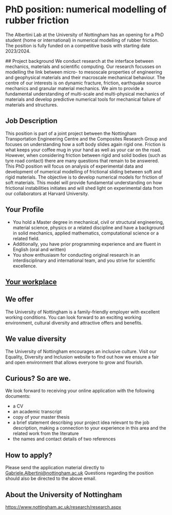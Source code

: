 # PhD position: numerical modelling of rubber friction

The Albertini Lab at the University of Nottingham has an opening for a PhD student (home or international) in numerical modelling of rubber friction. The position is fully funded on a competitive basis with starting date 2023/2024.

## Project background
We conduct research at the interface between mechanics, materials and scientific computing. Our research focusses on modelling the link between micro- to mesoscale properties of engineering and geophysical materials and their macroscale mechanical behaviour. The centre of our interests is on dynamic fracture, friction, earthquake source mechanics and granular material mechanics. We aim to provide a fundamental understanding of multi-scale and multi-physical mechanics of materials and develop predictive numerical tools for mechanical failure of materials and structures.

## Job Description
This position is part of a joint project between the Nottingham Transportation Engineering Centre and the Composites Research Group and focuses on understanding how a soft body slides again rigid one. Friction is what keeps your coffee mug in your hand as well as your car on the road. However, when considering friction between rigid and solid bodies (such as tyre road contact) there are many questions that remain to be answered. This PhD position will focus on analysis of experimental data and development of numerical modelling of frictional sliding between soft and rigid materials. The objective is to develop numerical models for friction of soft materials. This model will provide fundamental understanding on how frictional instabilities initiates and will shed light on experimental data from our collaborators at Harvard University.

## Your Profile
-	You hold a Master degree in mechanical, civil or structural engineering, material science, physics or a related discipline and have a background in solid mechanics, applied mathematics, computational science or a related field.
-	Additionally, you have prior programming experience and are fluent in English (oral and written)
-	You show enthusiasm for conducting original research in an interdisciplinary and international team, and you strive for scientific excellence.

## [Your workplace](https://goo.gl/maps/SJiWHPYRP1f35gJ46)

## We offer
The University of Nottingham is a family-friendly employer with excellent working conditions. You can look forward to an exciting working environment, cultural diversity and attractive offers and benefits.

## We value diversity
The University of Nottingham encourages an inclusive culture. Visit our Equality, Diversity and Inclusion website to find out how we ensure a fair and open environment that allows everyone to grow and flourish.

## Curious? So are we.
We look forward to receiving your online application with the following documents:
-	a CV
-	an academic transcript
-	copy of your master thesis
-	a brief statement describing your project idea relevant to the job description, making a connection to your experience in this area and the related work from the literature
-	the names and contact details of two references

## How to apply?
Please send the application material directly to Gabriele.Albertini@nottingham.ac.uk
Questions regarding the position should also be directed to the above email.

## About the University of Nottingham
https://www.nottingham.ac.uk/research/research.aspx
